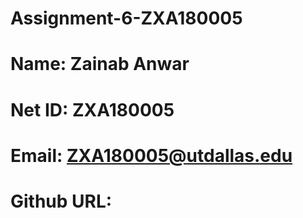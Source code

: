 # Assignment-6-ZXA180005
# Name: Zainab Anwar
# Net ID: ZXA180005
# Email: ZXA180005@utdallas.edu
# Github URL: 